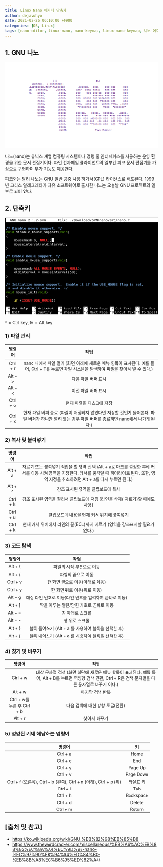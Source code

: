 ```yaml
---
title: Linux Nano 에디터 단축키
author: dejavuhyo
date: 2021-02-26 06:10:00 +0900
categories: [OS, Linux]
tags: [nano-editor, linux-nano, nano-keymap, linux-nano-keymap, 나노-에디터, 리눅스-나노, 나노-키캡, 리눅스-나노-키맵]
---
```


## 1. GNU 나노

![nano](/assets/img/2021-02-26-linux-nano-editor-keymap/nano.png)

나노(nano)는 유닉스 계열 컴퓨팅 시스템이나 명령 줄 인터페이스를 사용하는 운영 환경을 위한 문서 편집기이다. 파인 전자메일 클라이언트의 일부인 피코 문서 편집기를 가상으로 구현하며 부가 기능도 제공한다.

피코와는 달리 나노는 GNU 일반 공중 사용 허가서(GPL) 라이선스로 배포된다. 1999년 크리스 알레그레타가 자유 소프트웨어로 출시한 나노는 오늘날 GNU 프로젝트의 일부로 되어 있다.

## 2. 단축키

![nano-svn-version](/assets/img/2021-02-26-linux-nano-editor-keymap/nano-svn-version.png)

^ = Ctrl key, M = Alt key

### 1) 파일 관리

| 명령어 | 작업 |
|:---:|:---:|
| Ctrl + r | nano 내에서 파일 열기 (화면 아래에 새로운 메뉴 항목이 표시된다. 예를 들어, Ctrl + T를 누르면 파일 시스템을 탐색하여 파일을 찾아서 열 수 있다.) |
| Alt + > | 다음 파일 버퍼 표시 |
| Alt + < | 이전 파일 버퍼 표시 |
| Ctrl + o | 현재 파일을 디스크에 저장 |
| Ctrl + x | 현재 파일 버퍼 종료 (파일이 저장되지 않았다면 저장할 것인지 물어본다. 파일 버퍼가 하나만 열려 있는 경우 파일 버퍼를 종료하면 nano에서 나가게 된다.) |

### 2) 복사 및 붙여넣기

| 명령어 | 작업 |
|:---:|:---:|
| Alt + a | 자르기 또는 붙여넣기 작업을 할 영역 선택 (Alt + a로 마크를 설정한 후에 커서를 이동 시켜 영역을 지정한다. 커서를 움직일 때 하이라이트 된다. 또한, 영역 지정을 취소하려면 Alt + a를 다시 누르면 된다.) |
| Alt + ^ | 강조 표시된 영역을 클립보드에 복사 |
| Ctrl + k | 강조 표시된 영역을 잘라서 클립보드에 저장 (라인을 삭제( 자르기)할 때에도 사용) |
| Ctrl + u | 클립보드의 내용을 현재 커서 위치에 붙여넣기 |
| Ctrl + k | 현재 커서 위치에서 라인의 끝(EOL)까지 자르기 (영역을 강조표시할 필요가 없다.) |

### 3) 코드 탐색

| 명령어 | 작업 |
|:---:|:---:|
| Alt + \ | 파일의 시작 부분으로 이동 |
| Alt + / | 파일의 끝으로 이동 |
| Ctrl + v | 한 화면 앞으로 이동(아래로 이동) |
| Ctrl + y | 한 화면 뒤로 이동(위로 이동) |
| Alt + g | 대상 라인 번호로 이동(라인 번호를 입력하여 곧바로 이동) |
| Alt + ] | 짝을 이루는 열린/닫힌 기호로 곧바로 이동 |
| Alt + = | 창 아래로 스크롤 |
| Alt + - | 창 위로 스크롤 |
| Alt + } | 블록 들여쓰기 (Alt + a 를 사용하여 블록을 선택한 후) |
| Alt + { | 블록 내어쓰기 (Alt + a 를 사용하여 블록을 선택한 후) |

### 4) 찾기 및 바꾸기

| 명령어 | 작업 |
|:---:|:---:|
| Ctrl + w | 대상 문자열 검색 (화면 하단에 새로운 메뉴 항목이 표시된다. 예를 들어, Alt + B를 누르면 역방향 검색 전환, Ctrl + R은 검색 문자열을 다른 문자열로 바꾸기 이다.) |
| Alt + w | 마지막 검색 반복 |
| Ctrl + w를 누른 후 Ctrl + b | 다음 검색에 대한 방향 토글(전환) |
| Alt + r | 찾아서 바꾸기 |

### 5) 명명된 키에 해당하는 명령어

| 명령어 | 키 |
|:---:|:---:|
| Ctrl + a | Home |
| Ctrl + e | End |
| Ctrl + y | Page Up |
| Ctrl + v | Page Down |
| Ctrl + f (오른쪽), Ctrl + b (왼쪽), Ctrl + n (아래), Ctrl + p (위) | 화살표 키 |
| Ctrl + i | Tab |
| Ctrl + h | Backspace |
| Ctrl + d | Delete |
| Ctrl + m | Return |

## [출처 및 참고]
* <https://ko.wikipedia.org/wiki/GNU_%EB%82%98%EB%85%B8>
* <https://www.thewordcracker.com/miscellaneous/%EB%A6%AC%EB%88%85%EC%8A%A4%EC%9D%98-nano-%EC%97%90%EB%94%94%ED%84%B0-%EB%8B%A8%EC%B6%95%ED%82%A4/>

